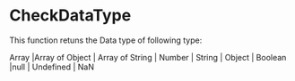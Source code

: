 # CheckDataType


This function retuns the Data type of following type:

Array   |Array of Object  |  Array of String |   Number     |    String |      Object  |   Boolean      |null | Undefined   | NaN
